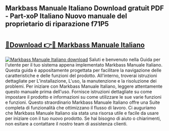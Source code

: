 ## Markbass Manuale Italiano Download gratuit PDF - Part-xoP Italiano Nuovo manuale del proprietario di riparazione f71P5

# <h2><a href="http://df9lkug.blite.top/?on=Markbass+Manuale+Italiano">🔗Download 👉🔴 Markbass Manuale Italiano</a></h2>

[![Markbass Manuale Italiano download](https://i.imgur.com/lujVjoI.png)](http://df9lkug.blite.top/?on=Markbass+Manuale+Italiano)
Saluti e benvenuto nella Guida per l'utente per il tuo sistema appena implementato Markbass Manuale Italiano. Questa guida è appositamente progettata per facilitare la navigazione delle caratteristiche e delle funzioni del prodotto. All'interno, troverai istruzioni dettagliate per L'installazione, L'uso, la manutenzione e la risoluzione dei problemi. Per iniziare con Markbass Manuale Italiano, leggere attentamente questo manuale prima dell'uso. Fornisce istruzioni dettagliate su come impostare il prodotto e informazioni su come utilizzare le sue varie funzioni e funzioni. Questo straordinario Markbass Manuale Italiano offre una Suite completa di funzionalità che ottimizzano il flusso di lavoro. Ci auguriamo che Markbass Manuale Italiano sia stata una risorsa utile e facile da usare per iniziare con il tuo nuovo prodotto. Se hai bisogno di aiuto o chiarimenti, non esitare a contattare il nostro team di assistenza clienti.
